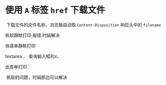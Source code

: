 # 使用 `A` 标签 `href` 下载文件

​	下载文件的文件名称，浏览器自动取 `Content-Disposition` 响应头中的 `filename`



帆软静默打印 报错 时娟解决

快递单静默打印



textarea 、 查询输入框的x、







出库单打印：	

​	帆软的问题，时娟那边可以解决